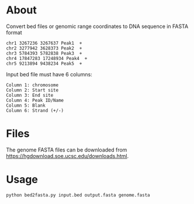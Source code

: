 # About
Convert bed files or genomic range coordinates to DNA sequence in FASTA format

```
chr1 3267236 3267637 Peak1  +
chr2 3277942 3628373 Peak2  +
chr3 5784393 5782838 Peak3  +
chr4 17847283 17248934 Peak4  +
chr5 9213894 9438234 Peak5  +
```

Input bed file must have 6 columns:

```
Column 1: chromosome
Column 2: Start site
Column 3: End site
Column 4: Peak ID/Name
Column 5: Blank
Column 6: Strand (+/-)
```

# Files

The genome FASTA files can be downloaded from https://hgdownload.soe.ucsc.edu/downloads.html. 

# Usage

```
python bed2fasta.py input.bed output.fasta genome.fasta
```
